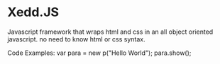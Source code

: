 <h1>Xedd.JS</h1>

Javascript framework that wraps html and css in an all object oriented javascript. no need to know html or css syntax.

Code Examples:
var para = new p("Hello World");
para.show();
